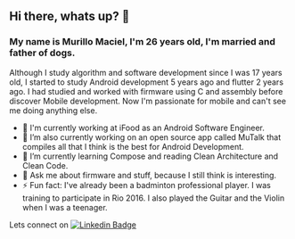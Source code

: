 ## Hi there, whats up? 👋

### My name is Murillo Maciel, I'm 26 years old, I'm married and father of dogs.

Although I study algorithm and software development since I was 17 years old, I started to study Android development 5 years ago and flutter 2 years ago. 
I had studied and worked with firmware using C and assembly before discover Mobile development. Now I'm passionate for mobile and can't see me doing anything else.

- 🏢 I'm currently working at iFood as an Android Software Engineer.
- 🔭 I’m also currently working on an open source app called MuTalk that compiles all that I think is the best for Android Development.
- 🌱 I’m currently learning Compose and reading Clean Architecture and Clean Code.
- 💬 Ask me about firmware and stuff, because I still think is interesting.
- ⚡ Fun fact: I've already been a badminton professional player. I was training to participate in Rio 2016. I also played the Guitar and the Violin when I was a teenager.

Lets connect on [![Linkedin Badge](https://img.shields.io/badge/-LinkedIn-blue?style=flat-square&logo=Linkedin&logoColor=white&link=https://www.linkedin.com/in/edwylugo/)](https://www.linkedin.com/in/murillo-minuscoli-maciel-173412157/)
